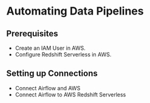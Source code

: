# Automating Data Pipelines

## Prerequisites
 - Create an IAM User in AWS.
 - Configure Redshift Serverless in AWS.
## Setting up Connections
 - Connect Airflow and AWS
 - Connect Airflow to AWS Redshift Serverless
